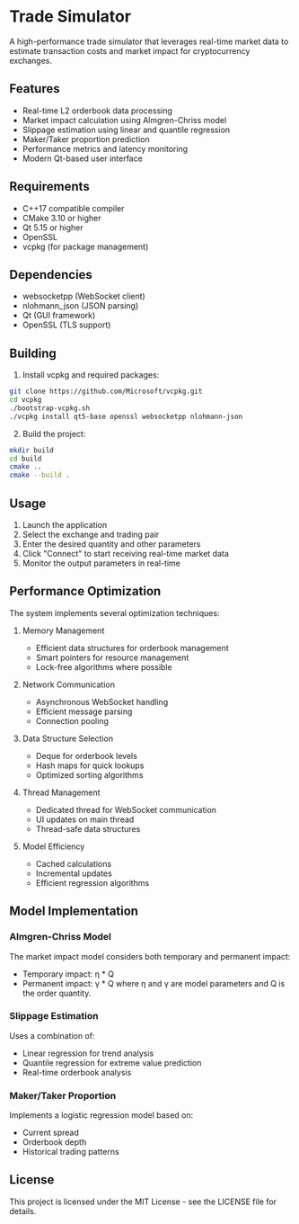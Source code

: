 # Trade Simulator

A high-performance trade simulator that leverages real-time market data to estimate transaction costs and market impact for cryptocurrency exchanges.

## Features

- Real-time L2 orderbook data processing
- Market impact calculation using Almgren-Chriss model
- Slippage estimation using linear and quantile regression
- Maker/Taker proportion prediction
- Performance metrics and latency monitoring
- Modern Qt-based user interface

## Requirements

- C++17 compatible compiler
- CMake 3.10 or higher
- Qt 5.15 or higher
- OpenSSL
- vcpkg (for package management)

## Dependencies

- websocketpp (WebSocket client)
- nlohmann_json (JSON parsing)
- Qt (GUI framework)
- OpenSSL (TLS support)

## Building

1. Install vcpkg and required packages:
```bash
git clone https://github.com/Microsoft/vcpkg.git
cd vcpkg
./bootstrap-vcpkg.sh
./vcpkg install qt5-base openssl websocketpp nlohmann-json
```

2. Build the project:
```bash
mkdir build
cd build
cmake ..
cmake --build .
```

## Usage

1. Launch the application
2. Select the exchange and trading pair
3. Enter the desired quantity and other parameters
4. Click "Connect" to start receiving real-time market data
5. Monitor the output parameters in real-time

## Performance Optimization

The system implements several optimization techniques:

1. Memory Management
   - Efficient data structures for orderbook management
   - Smart pointers for resource management
   - Lock-free algorithms where possible

2. Network Communication
   - Asynchronous WebSocket handling
   - Efficient message parsing
   - Connection pooling

3. Data Structure Selection
   - Deque for orderbook levels
   - Hash maps for quick lookups
   - Optimized sorting algorithms

4. Thread Management
   - Dedicated thread for WebSocket communication
   - UI updates on main thread
   - Thread-safe data structures

5. Model Efficiency
   - Cached calculations
   - Incremental updates
   - Efficient regression algorithms

## Model Implementation

### Almgren-Chriss Model
The market impact model considers both temporary and permanent impact:
- Temporary impact: η * Q
- Permanent impact: γ * Q
where η and γ are model parameters and Q is the order quantity.

### Slippage Estimation
Uses a combination of:
- Linear regression for trend analysis
- Quantile regression for extreme value prediction
- Real-time orderbook analysis

### Maker/Taker Proportion
Implements a logistic regression model based on:
- Current spread
- Orderbook depth
- Historical trading patterns

## License

This project is licensed under the MIT License - see the LICENSE file for details. 